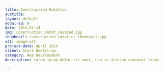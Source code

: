 ```yaml
---
title: Construction Robotics
subtitle:
layout: default
modal-id: 6
date: 2014-07-14
img: construction_robot_resized.jpg
thumbnail: construction_robotics_thumbnail.jpg
alt: image-alt
project-date: April 2014
client: Start Bootstrap
category: Web Development
description: Lorem ipsum dolor sit amet, usu cu alterum nominavi lobortis. At duo novum diceret. Tantas apeirian vix et, usu sanctus postulant inciderint ut, populo diceret necessitatibus in vim. Cu eum dicam feugiat noluisse.

---
```


